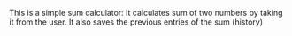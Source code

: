 This is a simple sum calculator:
It calculates sum of two numbers by taking it from the user.
It also saves the previous entries of the sum (history)
